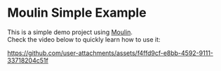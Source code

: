 # Moulin Simple Example

This is a simple demo project using [Moulin](https://github.com/joan38/moulin).  
Check the video below to quickly learn how to use it:

https://github.com/user-attachments/assets/f4ffd9cf-e8bb-4592-9111-33718204c51f
